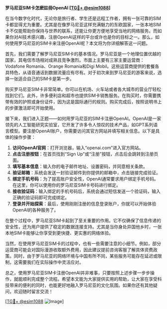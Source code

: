 **罗马尼亚SIM卡怎麽註冊OpenAI [[TG💪+ @esim1088](https://t.me/s/esim1088)]**

在当今数字化时代，无论你是旅行者、学生还是远程工作者，拥有一张可靠的SIM卡都显得尤为重要。尤其是在像罗马尼亚这样充满魅力的东欧国家，一张本地SIM卡不仅能帮助你保持与世界的联系，还能让你更方便地享受当地的网络服务。而如果你对AI技术感兴趣，注册OpenAI这样的平台或许也是你的目标之一。那么，如何使用罗马尼亚的SIM卡来注册OpenAI呢？本文将为你详细解答这一问题。

首先，我们需要了解罗马尼亚SIM卡的基本情况。罗马尼亚是一个地理位置优越的国家，其电信市场相对成熟且竞争激烈。市面上主要有三家主要运营商：Vodafone Romania、Orange Romania和Digi Mobil。这些运营商提供的套餐各具特色，从语音通话到数据流量应有尽有。对于初次来到罗马尼亚的游客来说，选择一张适合自己的SIM卡是第一步。

购买罗马尼亚SIM卡非常简单。你可以在机场、火车站或者各大城市的营业厅轻松找到它们。此外，许多便利店和超市也提供SIM卡销售服务。在购买时，你需要携带有效的护照或身份证件，因为这是国际通行的规则。购买完成后，按照说明书上的步骤激活即可开始使用。

接下来，我们进入正题——如何用罗马尼亚的SIM卡注册OpenAI。OpenAI是一家领先的人工智能研究实验室，它开发了许多令人惊叹的技术产品，如GPT系列语言模型。要注册OpenAI账户，你需要访问其官方网站并填写相关信息。以下是具体的操作步骤：

1. **访问OpenAI官网**：打开浏览器，输入“openai.com”进入官方网站。
2. **点击注册按钮**：在首页找到“Sign Up”或“注册”按钮，点击后会跳转到注册页面。
3. **填写基本信息**：输入你的电子邮件地址、设置密码，并同意相关条款。
4. **验证邮箱**：系统会发送一封验证邮件到你提供的邮箱中，点击链接完成验证。
5. **绑定手机号码**：为了提高账户安全性，OpenAI通常要求用户绑定手机号码。在这里，你可以使用你的罗马尼亚SIM卡号码进行绑定。
6. **接收验证码**：输入绑定的手机号码后，系统会通过短信发送一个验证码，输入正确的验证码即可完成绑定。
7. **登录并开始探索**：最后，使用刚刚注册的信息登录账户，你就可以开始体验OpenAI的各种服务了。

在整个过程中，罗马尼亚SIM卡起到了至关重要的作用。它不仅确保了信息传递的安全性，还为用户提供了稳定的数据连接支持。尤其是当你身处异国他乡时，一张本地SIM卡能够让你享受到更快捷、更实惠的网络体验。

当然，在使用罗马尼亚SIM卡的过程中，也有一些需要注意的小细节。例如，部分运营商可能会对国际漫游收取额外费用，因此建议提前咨询客服了解具体资费政策。同时，由于罗马尼亚的网络环境与中国有所不同，某些服务可能存在延迟或限制，这需要我们在实际操作中灵活应对。

总之，使用罗马尼亚SIM卡注册OpenAI并非难事，只要按照上述步骤一步步操作，就能顺利完成整个流程。希望本文能为大家提供实用的帮助，让大家在享受科技带来的便利的同时，也能更好地融入罗马尼亚的文化氛围。如果你还有其他疑问，欢迎随时留言交流！

[[TG💪+ @esim1088](https://t.me/s/esim1088) ![Image](https://i.postimg.cc/4NQfJmqS/Snipaste-2025-05-13-00-14-12.png)]